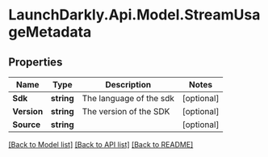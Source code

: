 # LaunchDarkly.Api.Model.StreamUsageMetadata
## Properties

Name | Type | Description | Notes
------------ | ------------- | ------------- | -------------
**Sdk** | **string** | The language of the sdk | [optional] 
**Version** | **string** | The version of the SDK | [optional] 
**Source** | **string** |  | [optional] 

[[Back to Model list]](../README.md#documentation-for-models) [[Back to API list]](../README.md#documentation-for-api-endpoints) [[Back to README]](../README.md)

